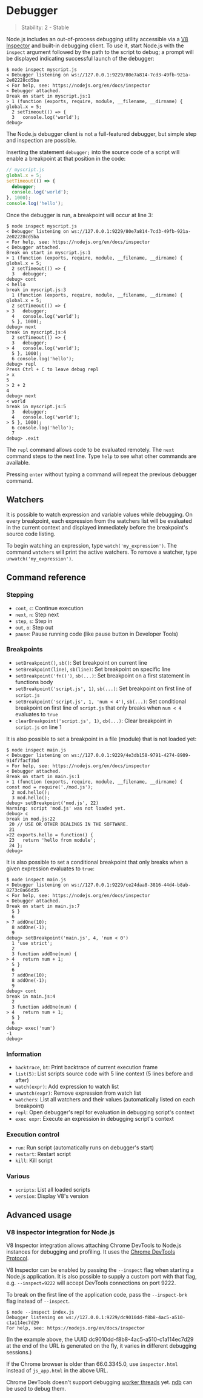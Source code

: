 # Debugger

<!--introduced_in=v0.9.12-->

> Stability: 2 - Stable

<!-- type=misc -->

Node.js includes an out-of-process debugging utility accessible via a
[V8 Inspector][] and built-in debugging client. To use it, start Node.js
with the `inspect` argument followed by the path to the script to debug; a
prompt will be displayed indicating successful launch of the debugger:

```console
$ node inspect myscript.js
< Debugger listening on ws://127.0.0.1:9229/80e7a814-7cd3-49fb-921a-2e02228cd5ba
< For help, see: https://nodejs.org/en/docs/inspector
< Debugger attached.
Break on start in myscript.js:1
> 1 (function (exports, require, module, __filename, __dirname) { global.x = 5;
  2 setTimeout(() => {
  3   console.log('world');
debug>
```

The Node.js debugger client is not a full-featured debugger, but simple step and
inspection are possible.

Inserting the statement `debugger;` into the source code of a script will
enable a breakpoint at that position in the code:

<!-- eslint-disable no-debugger -->
```js
// myscript.js
global.x = 5;
setTimeout(() => {
  debugger;
  console.log('world');
}, 1000);
console.log('hello');
```

Once the debugger is run, a breakpoint will occur at line 3:

```console
$ node inspect myscript.js
< Debugger listening on ws://127.0.0.1:9229/80e7a814-7cd3-49fb-921a-2e02228cd5ba
< For help, see: https://nodejs.org/en/docs/inspector
< Debugger attached.
Break on start in myscript.js:1
> 1 (function (exports, require, module, __filename, __dirname) { global.x = 5;
  2 setTimeout(() => {
  3   debugger;
debug> cont
< hello
break in myscript.js:3
  1 (function (exports, require, module, __filename, __dirname) { global.x = 5;
  2 setTimeout(() => {
> 3   debugger;
  4   console.log('world');
  5 }, 1000);
debug> next
break in myscript.js:4
  2 setTimeout(() => {
  3   debugger;
> 4   console.log('world');
  5 }, 1000);
  6 console.log('hello');
debug> repl
Press Ctrl + C to leave debug repl
> x
5
> 2 + 2
4
debug> next
< world
break in myscript.js:5
  3   debugger;
  4   console.log('world');
> 5 }, 1000);
  6 console.log('hello');
  7
debug> .exit
```

The `repl` command allows code to be evaluated remotely. The `next` command
steps to the next line. Type `help` to see what other commands are available.

Pressing `enter` without typing a command will repeat the previous debugger
command.

## Watchers

It is possible to watch expression and variable values while debugging. On
every breakpoint, each expression from the watchers list will be evaluated
in the current context and displayed immediately before the breakpoint's
source code listing.

To begin watching an expression, type `watch('my_expression')`. The command
`watchers` will print the active watchers. To remove a watcher, type
`unwatch('my_expression')`.

## Command reference

### Stepping

* `cont`, `c`: Continue execution
* `next`, `n`: Step next
* `step`, `s`: Step in
* `out`, `o`: Step out
* `pause`: Pause running code (like pause button in Developer Tools)

### Breakpoints

* `setBreakpoint()`, `sb()`: Set breakpoint on current line
* `setBreakpoint(line)`, `sb(line)`: Set breakpoint on specific line
* `setBreakpoint('fn()')`, `sb(...)`: Set breakpoint on a first statement in
functions body
* `setBreakpoint('script.js', 1)`, `sb(...)`: Set breakpoint on first line of
`script.js`
* `setBreakpoint('script.js', 1, 'num < 4')`, `sb(...)`: Set conditional
breakpoint on first line of `script.js` that only breaks when `num < 4`
evaluates to `true`
* `clearBreakpoint('script.js', 1)`, `cb(...)`: Clear breakpoint in `script.js`
on line 1

It is also possible to set a breakpoint in a file (module) that
is not loaded yet:

```console
$ node inspect main.js
< Debugger listening on ws://127.0.0.1:9229/4e3db158-9791-4274-8909-914f7facf3bd
< For help, see: https://nodejs.org/en/docs/inspector
< Debugger attached.
Break on start in main.js:1
> 1 (function (exports, require, module, __filename, __dirname) { const mod = require('./mod.js');
  2 mod.hello();
  3 mod.hello();
debug> setBreakpoint('mod.js', 22)
Warning: script 'mod.js' was not loaded yet.
debug> c
break in mod.js:22
 20 // USE OR OTHER DEALINGS IN THE SOFTWARE.
 21
>22 exports.hello = function() {
 23   return 'hello from module';
 24 };
debug>
```

It is also possible to set a conditional breakpoint that only breaks when a
given expression evaluates to `true`:

```console
$ node inspect main.js
< Debugger listening on ws://127.0.0.1:9229/ce24daa8-3816-44d4-b8ab-8273c8a66d35
< For help, see: https://nodejs.org/en/docs/inspector
< Debugger attached.
Break on start in main.js:7
  5 }
  6
> 7 addOne(10);
  8 addOne(-1);
  9
debug> setBreakpoint('main.js', 4, 'num < 0')
  1 'use strict';
  2
  3 function addOne(num) {
> 4   return num + 1;
  5 }
  6
  7 addOne(10);
  8 addOne(-1);
  9
debug> cont
break in main.js:4
  2
  3 function addOne(num) {
> 4   return num + 1;
  5 }
  6
debug> exec('num')
-1
debug>
```

### Information

* `backtrace`, `bt`: Print backtrace of current execution frame
* `list(5)`: List scripts source code with 5 line context (5 lines before and
after)
* `watch(expr)`: Add expression to watch list
* `unwatch(expr)`: Remove expression from watch list
* `watchers`: List all watchers and their values (automatically listed on each
breakpoint)
* `repl`: Open debugger's repl for evaluation in debugging script's context
* `exec expr`: Execute an expression in debugging script's context

### Execution control

* `run`: Run script (automatically runs on debugger's start)
* `restart`: Restart script
* `kill`: Kill script

### Various

* `scripts`: List all loaded scripts
* `version`: Display V8's version

## Advanced usage

### V8 inspector integration for Node.js

V8 Inspector integration allows attaching Chrome DevTools to Node.js
instances for debugging and profiling. It uses the
[Chrome DevTools Protocol][].

V8 Inspector can be enabled by passing the `--inspect` flag when starting a
Node.js application. It is also possible to supply a custom port with that flag,
e.g. `--inspect=9222` will accept DevTools connections on port 9222.

To break on the first line of the application code, pass the `--inspect-brk`
flag instead of `--inspect`.

```console
$ node --inspect index.js
Debugger listening on ws://127.0.0.1:9229/dc9010dd-f8b8-4ac5-a510-c1a114ec7d29
For help, see: https://nodejs.org/en/docs/inspector
```

(In the example above, the UUID dc9010dd-f8b8-4ac5-a510-c1a114ec7d29
at the end of the URL is generated on the fly, it varies in different
debugging sessions.)

If the Chrome browser is older than 66.0.3345.0,
use `inspector.html` instead of `js_app.html` in the above URL.

Chrome DevTools doesn't support debugging [worker threads][] yet.
[ndb][] can be used to debug them.

[Chrome DevTools Protocol]: https://chromedevtools.github.io/devtools-protocol/
[V8 Inspector]: #debugger_v8_inspector_integration_for_node_js
[ndb]: https://github.com/GoogleChromeLabs/ndb/
[worker threads]: worker_threads.md
